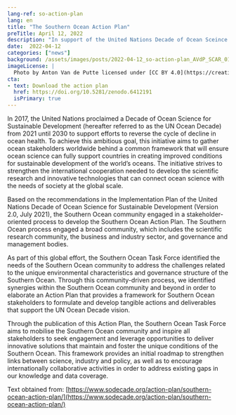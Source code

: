 ```yaml
---
lang-ref: so-action-plan
lang: en
title: "The Southern Ocean Action Plan"
preTitle: April 12, 2022
description: "In support of the United Nations Decade of Ocean Sceince for Sustainable Development"
date:  2022-04-12
categories: ["news"]
background: /assets/images/posts/2022-04-12_so-action-plan_AVdP_SCAR_0121.jpg
imageLicense: |
  Photo by Anton Van de Putte licensed under [CC BY 4.0](https://creativecommons.org/licenses/by/4.0/)
cta:
- text: Download the action plan
  href: https://doi.org/10.5281/zenodo.6412191
  isPrimary: true
---
```


In 2017, the United Nations proclaimed a Decade of Ocean Science for Sustainable Development (hereafter referred to as the UN Ocean Decade) from 2021 until 2030 to support efforts to reverse the cycle of decline in ocean health. To achieve this ambitious goal, this initiative aims to gather ocean stakeholders worldwide behind a common framework that will ensure ocean science can fully support countries in creating improved conditions for sustainable development of the world’s oceans. The initiative strives to strengthen the international cooperation needed to develop the scientific research and innovative technologies that can connect ocean science with the needs of society at the global scale.

Based on the recommendations in the Implementation Plan of the United Nations Decade of Ocean Science for Sustainable Development (Version 2.0, July 2021), the Southern Ocean community engaged in a stakeholder- oriented process to develop the Southern Ocean Action Plan. The Southern Ocean process engaged a broad community, which includes the scientific research community, the business and industry sector, and governance and management bodies.

As part of this global effort, the Southern Ocean Task Force identified the needs of the Southern Ocean community to address the challenges related to the unique environmental characteristics and governance structure of the Southern Ocean. Through this community-driven process, we identified synergies within the Southern Ocean community and beyond in order to elaborate an Action Plan that provides a framework for Southern Ocean stakeholders to formulate and develop tangible actions and deliverables that support the UN Ocean Decade vision.

Through the publication of this Action Plan, the Southern Ocean Task Force aims to mobilise the Southern Ocean community and inspire all stakeholders to seek engagement and leverage opportunities to deliver innovative solutions that maintain and foster the unique conditions of the Southern Ocean. This framework provides an initial roadmap to strengthen links between science, industry and policy, as well as to encourage internationally collaborative activities in order to address existing gaps in our knowledge and data coverage.


Text obtained from: [https://www.sodecade.org/action-plan/southern-ocean-action-plan/](https://www.sodecade.org/action-plan/southern-ocean-action-plan/)